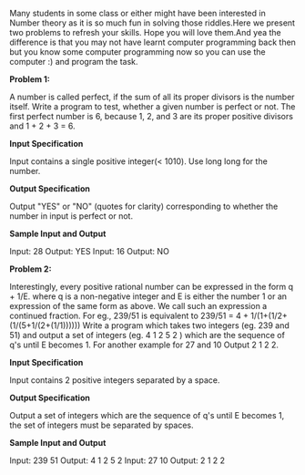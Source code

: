 Many students in some class or either might have been interested in Number theory as it is so much fun in solving those riddles.Here we present two problems to refresh your skills. Hope you will love them.And yea the difference is that you may not have learnt computer programming back then but you know some computer programming now so you can use the computer :) and program the task.

**Problem 1:**

A number is called perfect, if the sum of all its proper divisors is the number itself. Write a program to test, whether a given number is perfect or not. The first perfect number is 6, because 1, 2, and 3 are its proper positive divisors and 1 + 2 + 3 = 6.

**Input Specification**

Input contains a single positive integer(< 1010). Use long long for the number.

**Output Specification**

Output "YES" or "NO" (quotes for clarity) corresponding to whether the number in input is perfect or not.

**Sample Input and Output**


Input: 28
Output: YES
Input: 16
Output: NO


**Problem 2:**

Interestingly, every positive rational number can be expressed in the form q + 1/E. where q is a non-negative integer and E is either the number 1 or an expression of the same form as above. We call such an expression a continued fraction. For eg., 239/51 is equivalent to 239/51 = 4 + 1/(1+(1/2+(1/(5+1/(2+(1/1)))))) Write a program which takes two integers (eg. 239 and 51) and output a set of integers (eg. 4 1 2 5 2 ) which are the sequence of q's until E becomes 1. For another example for 27 and 10 Output 2 1 2 2.

**Input Specification**

Input contains 2 positive integers separated by a space.

**Output Specification**

Output a set of integers which are the sequence of q's until E becomes 1, the set of integers must be separated by spaces.

**Sample Input and Output**

Input: 239 51
Output: 4 1 2 5 2
Input: 27 10
Output: 2 1 2 2


